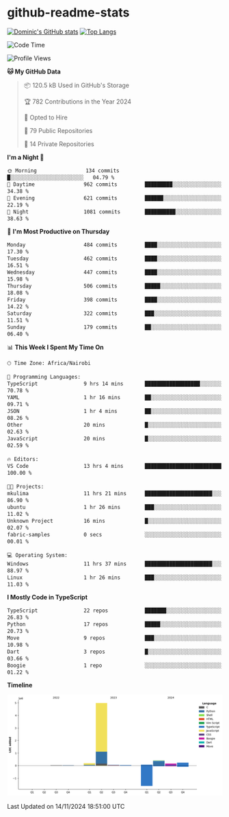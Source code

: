 # github-readme-stats
[![Dominic's GitHub stats](https://github-readme-stats.vercel.app/api?username=Domengo&show_icons=true)](https://github.com/anuraghazra/github-readme-stats)
[![Top Langs](https://github-readme-stats.vercel.app/api/top-langs/?username=Domengo&show_icons=true)](https://github.com/Domengo/github-readme-stats)

<!--START_SECTION:waka-->
![Code Time](http://img.shields.io/badge/Code%20Time-872%20hrs%2035%20mins-blue)

![Profile Views](http://img.shields.io/badge/Profile%20Views-0-blue)

**🐱 My GitHub Data** 

> 📦 120.5 kB Used in GitHub's Storage 
 > 
> 🏆 782 Contributions in the Year 2024
 > 
> 💼 Opted to Hire
 > 
> 📜 79 Public Repositories 
 > 
> 🔑 14 Private Repositories 
 > 
**I'm a Night 🦉** 

```text
🌞 Morning                134 commits         █░░░░░░░░░░░░░░░░░░░░░░░░   04.79 % 
🌆 Daytime                962 commits         █████████░░░░░░░░░░░░░░░░   34.38 % 
🌃 Evening                621 commits         ██████░░░░░░░░░░░░░░░░░░░   22.19 % 
🌙 Night                  1081 commits        ██████████░░░░░░░░░░░░░░░   38.63 % 
```
📅 **I'm Most Productive on Thursday** 

```text
Monday                   484 commits         ████░░░░░░░░░░░░░░░░░░░░░   17.30 % 
Tuesday                  462 commits         ████░░░░░░░░░░░░░░░░░░░░░   16.51 % 
Wednesday                447 commits         ████░░░░░░░░░░░░░░░░░░░░░   15.98 % 
Thursday                 506 commits         █████░░░░░░░░░░░░░░░░░░░░   18.08 % 
Friday                   398 commits         ████░░░░░░░░░░░░░░░░░░░░░   14.22 % 
Saturday                 322 commits         ███░░░░░░░░░░░░░░░░░░░░░░   11.51 % 
Sunday                   179 commits         ██░░░░░░░░░░░░░░░░░░░░░░░   06.40 % 
```


📊 **This Week I Spent My Time On** 

```text
🕑︎ Time Zone: Africa/Nairobi

💬 Programming Languages: 
TypeScript               9 hrs 14 mins       ██████████████████░░░░░░░   70.78 % 
YAML                     1 hr 16 mins        ██░░░░░░░░░░░░░░░░░░░░░░░   09.71 % 
JSON                     1 hr 4 mins         ██░░░░░░░░░░░░░░░░░░░░░░░   08.26 % 
Other                    20 mins             █░░░░░░░░░░░░░░░░░░░░░░░░   02.63 % 
JavaScript               20 mins             █░░░░░░░░░░░░░░░░░░░░░░░░   02.59 % 

🔥 Editors: 
VS Code                  13 hrs 4 mins       █████████████████████████   100.00 % 

🐱‍💻 Projects: 
mkulima                  11 hrs 21 mins      ██████████████████████░░░   86.90 % 
ubuntu                   1 hr 26 mins        ███░░░░░░░░░░░░░░░░░░░░░░   11.02 % 
Unknown Project          16 mins             █░░░░░░░░░░░░░░░░░░░░░░░░   02.07 % 
fabric-samples           0 secs              ░░░░░░░░░░░░░░░░░░░░░░░░░   00.01 % 

💻 Operating System: 
Windows                  11 hrs 37 mins      ██████████████████████░░░   88.97 % 
Linux                    1 hr 26 mins        ███░░░░░░░░░░░░░░░░░░░░░░   11.03 % 
```

**I Mostly Code in TypeScript** 

```text
TypeScript               22 repos            ███████░░░░░░░░░░░░░░░░░░   26.83 % 
Python                   17 repos            █████░░░░░░░░░░░░░░░░░░░░   20.73 % 
Move                     9 repos             ███░░░░░░░░░░░░░░░░░░░░░░   10.98 % 
Dart                     3 repos             █░░░░░░░░░░░░░░░░░░░░░░░░   03.66 % 
Boogie                   1 repo              ░░░░░░░░░░░░░░░░░░░░░░░░░   01.22 % 
```



**Timeline**

![Lines of Code chart](https://raw.githubusercontent.com/Domengo/Domengo/main/assets/bar_graph.png)


 Last Updated on 14/11/2024 18:51:00 UTC
<!--END_SECTION:waka-->


